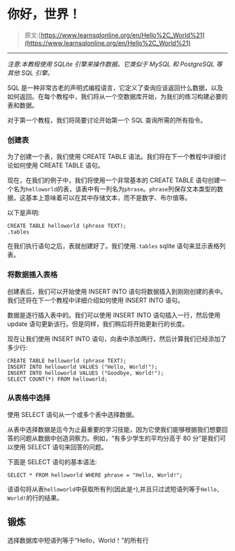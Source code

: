 # 你好，世界！

> 原文:[https://www.learnsqlonline.org/en/Hello%2C_World%21](https://www.learnsqlonline.org/en/Hello%2C_World%21)

* * *

*注意:本教程使用 SQLite 引擎来操作数据。它类似于 MySQL 和 PostgreSQL 等其他 SQL 引擎。*

SQL 是一种非常古老的声明式编程语言，它定义了查询应该返回什么数据，以及如何返回。在每个教程中，我们将从一个空数据库开始，为我们的练习构建必要的表和数据。

对于第一个教程，我们将简要讨论开始第一个 SQL 查询所需的所有指令。

### 创建表

为了创建一个表，我们使用 CREATE TABLE 语法。我们将在下一个教程中详细讨论如何使用 CREATE TABLE 语句。

现在，在我们的例子中，我们将使用一个非常基本的 CREATE TABLE 语句创建一个名为`helloworld`的表，该表中有一列名为`phrase`。`phrase`列保存文本类型的数据，这基本上意味着可以在其中存储文本，而不是数字、布尔值等。

以下是声明:

```
CREATE TABLE helloworld (phrase TEXT);
.tables 
```

在我们执行语句之后，表就创建好了。我们使用`.tables` sqlite 语句来显示表格列表。

### 将数据插入表格

创建表后，我们可以开始使用 INSERT INTO 语句将数据插入到刚刚创建的表中。我们还将在下一个教程中详细介绍如何使用 INSERT INTO 语句。

数据是逐行插入表中的。我们可以使用 INSERT INTO 语句插入一行，然后使用 update 语句更新该行。但是同样，我们稍后将开始更新行的长度。

现在让我们使用 INSERT INTO 语句，向表中添加两行，然后计算我们已经添加了多少行:

```
CREATE TABLE helloworld (phrase TEXT);
INSERT INTO helloworld VALUES ("Hello, World!");
INSERT INTO helloworld VALUES ("Goodbye, World!");
SELECT COUNT(*) FROM helloworld; 
```

### 从表格中选择

使用 SELECT 语句从一个或多个表中选择数据。

从表中选择数据是迄今为止最重要的学习技能，因为它使我们能够根据我们想要回答的问题从数据中创造洞察力。例如，“有多少学生的平均分高于 80 分”是我们可以使用 SELECT 语句来回答的问题。

下面是 SELECT 语句的基本语法:

```
SELECT * FROM helloworld WHERE phrase = "Hello, World!"; 
```

该语句将从表`helloworld`中获取所有列(因此是`*`),并且只过滤短语列等于`Hello, World!`的行的结果。

## 锻炼

选择数据库中短语列等于“Hello，World！”的所有行